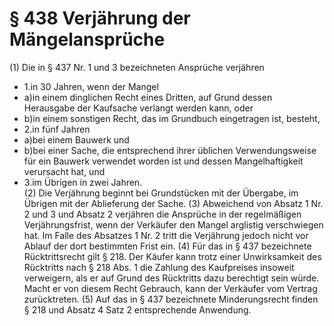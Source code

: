 # § 438 Verjährung der Mängelansprüche
(1) Die in § 437 Nr. 1 und 3 bezeichneten Ansprüche verjähren
* 1.in 30 Jahren, wenn der Mangel
* a)in einem dinglichen Recht eines Dritten, auf Grund dessen Herausgabe der Kaufsache verlangt werden kann, oder
* b)in einem sonstigen Recht, das im Grundbuch eingetragen ist,
besteht,
* 2.in fünf Jahren
* a)bei einem Bauwerk und
* b)bei einer Sache, die entsprechend ihrer üblichen Verwendungsweise für ein Bauwerk verwendet worden ist und dessen Mangelhaftigkeit verursacht hat, und
* 3.im Übrigen in zwei Jahren.  
(2) Die Verjährung beginnt bei Grundstücken mit der Übergabe, im Übrigen mit der Ablieferung der Sache.
(3) Abweichend von Absatz 1 Nr. 2 und 3 und Absatz 2 verjähren die Ansprüche in der regelmäßigen Verjährungsfrist, wenn der Verkäufer den Mangel arglistig verschwiegen hat. Im Falle des Absatzes 1 Nr. 2 tritt die Verjährung jedoch nicht vor Ablauf der dort bestimmten Frist ein.
(4) Für das in § 437 bezeichnete Rücktrittsrecht gilt § 218. Der Käufer kann trotz einer Unwirksamkeit des Rücktritts nach § 218 Abs. 1 die Zahlung des Kaufpreises insoweit verweigern, als er auf Grund des Rücktritts dazu berechtigt sein würde. Macht er von diesem Recht Gebrauch, kann der Verkäufer vom Vertrag zurücktreten.
(5) Auf das in § 437 bezeichnete Minderungsrecht finden § 218 und Absatz 4 Satz 2 entsprechende Anwendung.